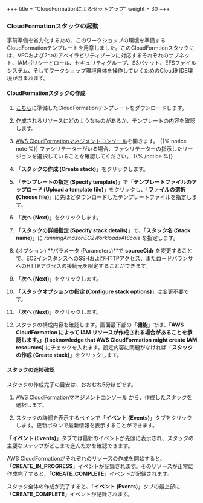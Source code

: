 +++
title = "CloudFormationによるセットアップ"
weight = 30
+++

### CloudFormationスタックの起動

事前準備を省力化するため、このワークショップの環境を準備するCloudFormationテンプレートを用意しました。このCloudFormtionスタックには、VPCおよび2つのアベイラビリティゾーンに対応するそれぞれのサブネット、IAMポリシーとロール、セキュリティグループ、S3バケット、EFSファイルシステム、そしてワークショップ環境自体を操作していくためのCloud9 IDE環境が含まれます。

#### CloudFormationスタックの作成

1. [こちら](https://raw.githubusercontent.com/awslabs/ec2-spot-workshops/master/workshops/running-amazon-ec2-workloads-at-scale/running-amazon-ec2-workloads-at-scale.yaml)に準備したCloudFormationテンプレートをダウンロードします。

1. 作成されるリソースにどのようなものがあるか、テンプレートの内容を確認します。

1. [AWS CloudFormationマネジメントコンソール](https://console.aws.amazon.com/cloudformation)を開きます。
{{% notice note %}}
ファシリテーターがいる場合、ファシリテーターの指示したリージョンを選択していることを確認してください。
{{% /notice %}}

1. 「**スタックの作成 (Create stack)**」をクリックします。

1. 「**テンプレートの指定 (Specify template)**」で「**テンプレートファイルのアップロード (Upload a template file)**」をクリックし、「**ファイルの選択 (Choose file)**」に先ほどダウンロードしたテンプレートファイルを指定します。

1. 「**次へ (Next)**」をクリックします。

1. 「**スタックの詳細指定 (Specify stack details)**」で、「**スタック名 (Stack name)**」に *runningAmazonEC2WorkloadsAtScale* を指定します。

1. (オプション) **パラメータ (Parameters)**で **sourceCidr** を変更することで、EC2インスタンスへのSSHおよびHTTPアクセス、またロードバランサへのHTTPアクセスの接続元を限定することができます。

1. 「**次へ (Next)**」をクリックします。

1. 「**スタックオプションの指定 (Configure stack options)**」は変更不要です。

1. 「**次へ (Next)**」をクリックします。

1. スタックの構成内容を確認します。画面最下部の「**機能**」では、**「AWS CloudFormation によって IAM リソースが作成される場合があることを承認します。」(I acknowledge that AWS CloudFormation might create IAM resources)** にチェックを入れます。設定内容に問題がなければ「**スタックの作成 (Create stack)**」をクリックします。

#### スタックの進捗確認

スタックの作成完了の目安は、おおむね5分ほどです。

1. [AWS CloudFormationマネジメントコンソール](https://console.aws.amazon.com/cloudformation) から、作成したスタックを選択します。

1. スタックの詳細を表示するペインで「**イベント (Events)**」タブをクリックします。更新ボタンで最新情報を表示することができます。


「**イベント (Events)**」タブでは最新のイベントが先頭に表示され、スタックの主要なステップがどこまで進んだかを確認できます。


AWS CloudFormationがそれぞれのリソースの作成を開始すると、「**CREATE\_IN\_PROGRESS**」イベントが記録されます。そのリソースが正常に作成完了すると、「**CREATE_COMPLETE**」イベントが記録されます。

スタック全体の作成が完了すると、「**イベント (Events)**」タブの最上部に「**CREATE_COMPLETE**」イベントが記録されます。
